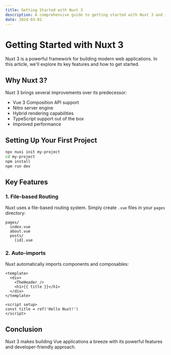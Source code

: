 ```yaml
---
title: Getting Started with Nuxt 3
description: A comprehensive guide to getting started with Nuxt 3 and its amazing features
date: 2024-03-01
---
```


# Getting Started with Nuxt 3

Nuxt 3 is a powerful framework for building modern web applications. In this article, we'll explore its key features and how to get started.

## Why Nuxt 3?

Nuxt 3 brings several improvements over its predecessor:

- Vue 3 Composition API support
- Nitro server engine
- Hybrid rendering capabilities
- TypeScript support out of the box
- Improved performance

## Setting Up Your First Project

```bash
npx nuxi init my-project
cd my-project
npm install
npm run dev
```

## Key Features

### 1. File-based Routing

Nuxt uses a file-based routing system. Simply create `.vue` files in your `pages` directory:

```
pages/
  index.vue
  about.vue
  posts/
    [id].vue
```

### 2. Auto-imports

Nuxt automatically imports components and composables:

```vue
<template>
  <div>
    <TheHeader />
    <h1>{{ title }}</h1>
  </div>
</template>

<script setup>
const title = ref('Hello Nuxt!')
</script>
```

## Conclusion

Nuxt 3 makes building Vue applications a breeze with its powerful features and developer-friendly approach.